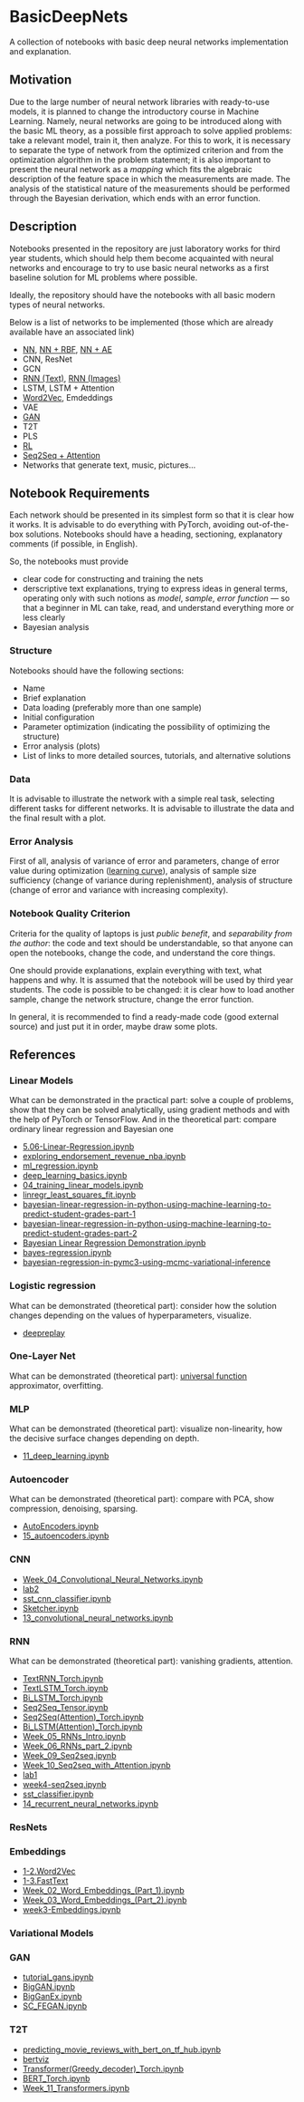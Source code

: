# BasicDeepNets

A collection of notebooks with basic deep neural networks implementation and explanation.


## Motivation

Due to the large number of neural network libraries with ready-to-use models, it is planned to change the introductory course in Machine Learning.
Namely, neural networks are going to be introduced along with the basic ML theory, as a possible first approach to solve applied problems: take a relevant model, train it, then analyze.
For this to work, it is necessary to separate the type of network from the optimized criterion and from the optimization algorithm in the problem statement;
it is also important to present the neural network as a *mapping* which fits the algebraic description of the feature space in which the measurements are made.
The analysis of the statistical nature of the measurements should be performed through the Bayesian derivation, which ends with an error function.


## Description

Notebooks presented in the repository are just laboratory works for third year students, which should help them become acquainted with neural networks and encourage to try to use basic neural networks as a first baseline solution for ML problems where possible.

Ideally, the repository should have the notebooks with all basic modern types of neural networks.

Below is a list of networks to be implemented (those which are already available have an associated link)

* [NN](NN.ipynb), [NN + RBF](NN+RBF.ipynb), [NN + AE](NN+AE.ipynb)
* CNN, ResNet 
* GCN
* [RNN (Text)](Sentiment_Analysis.ipynb), [RNN (Images)](ImageRNN.ipynb)
* LSTM, LSTM + Attention
* [Word2Vec](Word2Vec.ipynb), Emdeddings
* VAE
* [GAN](GAN.ipynb)
* T2T
* PLS
* [RL](RL-DQN.ipynb)
* [Seq2Seq + Attention](Seq2seq%20+%20Attention.ipynb)
* Networks that generate text, music, pictures...


## Notebook Requirements

Each network should be presented in its simplest form so that it is clear how it works.
It is advisable to do everything with PyTorch, avoiding out-of-the-box solutions.
Notebooks should have a heading, sectioning, explanatory comments (if possible, in English).

So, the notebooks must provide

* clear code for constructing and training the nets
* derscriptive text explanations, trying to express ideas in general terms, operating only with such notions as *model*, *sample*, *error function* — so that a beginner in ML can take, read, and understand everything more or less clearly
* Bayesian analysis

### Structure

Notebooks should have the following sections:
* Name
* Brief explanation
* Data loading (preferably more than one sample)
* Initial configuration
* Parameter optimization (indicating the possibility of optimizing the structure)
* Error analysis (plots)
* List of links to more detailed sources, tutorials, and alternative solutions

### Data

It is advisable to illustrate the network with a simple real task, selecting different tasks for different networks.
It is advisable to illustrate the data and the final result with a plot.

### Error Analysis

First of all, analysis of variance of error and parameters, change of error value during optimization ([learning curve](https://en.wikipedia.org/wiki/Learning_curve)), analysis of sample size sufficiency (change of variance during replenishment), analysis of structure (change of error and variance with increasing complexity).

### Notebook Quality Criterion

Criteria for the quality of laptops is just *public benefit*, and *separability from the author*: the code and text should be understandable, so that anyone can open the notebooks, change the code, and understand the core things.

One should provide explanations, explain everything with text, what happens and why.
It is assumed that the notebook will be used by third year students.
The code is possible to be changed: it is clear how to load another sample, change the network structure, change the error function.


In general, it is recommended to find a ready-made code (good external source) and just put it in order, maybe draw some plots.


## References

### Linear Models

What can be demonstrated in the practical part: solve a couple of problems, show that they can be solved analytically, using gradient methods and with the help of PyTorch or TensorFlow.
And in the theoretical part: compare ordinary linear regression and Bayesian one

* [5.06-Linear-Regression.ipynb](https://github.com/jakevdp/PythonDataScienceHandbook/blob/master/notebooks/05.06-Linear-Regression.ipynb)
* [exploring_endorsement_revenue_nba.ipynb](https://github.com/noahgift/socialpowernba/blob/master/notebooks/exploring_endorsement_revenue_nba.ipynb)
* [ml_regression.ipynb](https://github.com/noahgift/regression-concepts/blob/master/ml_regression.ipynb)
* [deep_learning_basics.ipynb](https://github.com/lexfridman/mit-deep-learning/blob/master/tutorial_deep_learning_basics/deep_learning_basics.ipynb)
* [04_training_linear_models.ipynb](https://github.com/ageron/handson-ml/blob/master/04_training_linear_models.ipynb)
* [linregr_least_squares_fit.ipynb](https://nbviewer.jupyter.org/github/rasbt/algorithms_in_ipython_notebooks/blob/master/ipython_nbs/statistics/linregr_least_squares_fit.ipynb)
* [bayesian-linear-regression-in-python-using-machine-learning-to-predict-student-grades-part-1](https://towardsdatascience.com/bayesian-linear-regression-in-python-using-machine-learning-to-predict-student-grades-part-1-7d0ad817fca5)
* [bayesian-linear-regression-in-python-using-machine-learning-to-predict-student-grades-part-2](https://towardsdatascience.com/bayesian-linear-regression-in-python-using-machine-learning-to-predict-student-grades-part-2-b72059a8ac7e)
* [Bayesian Linear Regression Demonstration.ipynb](https://github.com/WillKoehrsen/Data-Analysis/blob/master/bayesian_lr/Bayesian%20Linear%20Regression%20Demonstration.ipynb)
* [bayes-regression.ipynb](https://github.com/zjost/bayesian-linear-regression/blob/master/src/bayes-regression.ipynb)
* [bayesian-regression-in-pymc3-using-mcmc-variational-inference](https://alexioannides.com/2018/11/07/bayesian-regression-in-pymc3-using-mcmc-variational-inference)


### Logistic regression

What can be demonstrated (theoretical part): consider how the solution changes depending on the values of hyperparameters, visualize.

* [deepreplay](https://github.com/dvgodoy/deepreplay)


### One-Layer Net

What can be demonstrated (theoretical part): [universal function](https://en.wikipedia.org/wiki/UTM_theorem) approximator, overfitting.


### MLP

What can be demonstrated (theoretical part): visualize non-linearity, how the decisive surface changes depending on depth.

* [11_deep_learning.ipynb](https://github.com/ageron/handson-ml/blob/master/11_deep_learning.ipynb)


### Autoencoder

What can be demonstrated (theoretical part): compare with PCA, show compression, denoising, sparsing.

* [AutoEncoders.ipynb](https://colab.research.google.com/github/zaidalyafeai/Notebooks/blob/master/AutoEncoders.ipynb)
* [15_autoencoders.ipynb](https://github.com/ageron/handson-ml/blob/master/15_autoencoders.ipynb)


### CNN

* [Week_04_Convolutional_Neural_Networks.ipynb](https://github.com/DanAnastasyev/DeepNLP-Course/blob/master/Week%2004/Week_04_Convolutional_Neural_Networks.ipynb)
* [lab2](https://github.com/aamini/introtodeeplearning_labs/tree/master/lab2)
* [sst_cnn_classifier.ipynb](https://colab.research.google.com/github/mhagiwara/realworldnlp/blob/master/examples/sentiment/sst_cnn_classifier.ipynb)
* [Sketcher.ipynb](https://colab.research.google.com/github/zaidalyafeai/Notebooks/blob/master/Sketcher.ipynb)
* [13_convolutional_neural_networks.ipynb](https://github.com/ageron/handson-ml/blob/master/13_convolutional_neural_networks.ipynb)


### RNN

What can be demonstrated (theoretical part): vanishing gradients, attention.

* [TextRNN_Torch.ipynb](https://github.com/graykode/nlp-tutorial/blob/master/3-1.TextRNN/TextRNN_Torch.ipynb)
* [TextLSTM_Torch.ipynb](https://github.com/graykode/nlp-tutorial/blob/master/3-2.TextLSTM/TextLSTM_Torch.ipynb)
* [Bi_LSTM_Torch.ipynb](https://github.com/graykode/nlp-tutorial/blob/master/3-3.Bi-LSTM/Bi_LSTM_Torch.ipynb)
* [Seq2Seq_Tensor.ipynb](https://github.com/graykode/nlp-tutorial/blob/master/4-1.Seq2Seq/Seq2Seq_Tensor.ipynb)
* [Seq2Seq(Attention)\_Torch.ipynb](https://github.com/graykode/nlp-tutorial/blob/master/4-2.Seq2Seq(Attention)/Seq2Seq(Attention)\_Torch.ipynb)
* [Bi_LSTM(Attention)\_Torch.ipynb](https://github.com/graykode/nlp-tutorial/blob/master/4-3.Bi-LSTM(Attention)/Bi_LSTM(Attention)\_Torch.ipynb)
* [Week_05_RNNs_Intro.ipynb](https://github.com/DanAnastasyev/DeepNLP-Course/blob/master/Week%2005/Week_05_RNNs_Intro.ipynb)
* [Week_06_RNNs_part_2.ipynb](https://github.com/DanAnastasyev/DeepNLP-Course/blob/master/Week%2006/Week_06_RNNs_part_2.ipynb)
* [Week_09_Seq2seq.ipynb](https://github.com/DanAnastasyev/DeepNLP-Course/blob/master/Week%2009/Week_09_Seq2seq.ipynb)
* [Week_10_Seq2seq_with_Attention.ipynb](https://github.com/DanAnastasyev/DeepNLP-Course/blob/master/Week%2010/Week_10_Seq2seq_with_Attention.ipynb)
* [lab1](https://github.com/aamini/introtodeeplearning_labs/tree/master/lab1)
* [week4-seq2seq.ipynb](https://github.com/hse-aml/natural-language-processing/blob/master/week4/week4-seq2seq.ipynb)
* [sst_classifier.ipynb](https://colab.research.google.com/github/mhagiwara/realworldnlp/blob/master/examples/sentiment/sst_classifier.ipynb)
* [14_recurrent_neural_networks.ipynb](https://github.com/ageron/handson-ml/blob/master/14_recurrent_neural_networks.ipynb)


### ResNets


### Embeddings

* [1-2.Word2Vec](https://github.com/graykode/nlp-tutorial/tree/master/1-2.Word2Vec)
* [1-3.FastText](https://github.com/graykode/nlp-tutorial/blob/master/1-3.FastText)
* [Week_02_Word_Embeddings_(Part_1).ipynb](https://github.com/DanAnastasyev/DeepNLP-Course/blob/master/Week%2002/Week_02_Word_Embeddings_(Part_1).ipynb)
* [Week_03_Word_Embeddings_(Part_2).ipynb](https://github.com/DanAnastasyev/DeepNLP-Course/blob/master/Week%2003/Week_03_Word_Embeddings_(Part_2).ipynb)
* [week3-Embeddings.ipynb](https://github.com/hse-aml/natural-language-processing/blob/master/week3/week3-Embeddings.ipynb)


### Variational Models


### GAN

* [tutorial_gans.ipynb](https://github.com/lexfridman/mit-deep-learning/blob/master/tutorial_gans/tutorial_gans.ipynb)
* [BigGAN.ipynb](https://colab.research.google.com/github/zaidalyafeai/Notebooks/blob/master/BigGAN.ipynb)
* [BigGanEx.ipynb](https://colab.research.google.com/github/zaidalyafeai/Notebooks/blob/master/BigGanEx.ipynb)
* [SC_FEGAN.ipynb](https://colab.research.google.com/github/zaidalyafeai/Notebooks/blob/master/SC_FEGAN.ipynb)


### T2T

* [predicting_movie_reviews_with_bert_on_tf_hub.ipynb](https://colab.research.google.com/github/google-research/bert/blob/master/predicting_movie_reviews_with_bert_on_tf_hub.ipynb)
* [bertviz](https://github.com/jessevig/bertviz)
* [Transformer(Greedy_decoder)\_Torch.ipynb](https://github.com/graykode/nlp-tutorial/blob/master/5-1.Transformer/Transformer(Greedy_decoder)\_Torch.ipynb)
* [BERT_Torch.ipynb](https://github.com/graykode/nlp-tutorial/blob/master/5-2.BERT/BERT_Torch.ipynb)
* [Week_11_Transformers.ipynb](https://github.com/DanAnastasyev/DeepNLP-Course/blob/master/Week%2011/Week_11_Transformers.ipynb)
